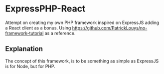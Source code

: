 # ExpressPHP-React
Attempt on creating my own PHP framework inspired on ExpressJS adding a React client as a bonus.  Using https://github.com/PatrickLouys/no-framework-tutorial as a reference.

## Explanation

The concept of this framework, is to be something as simple as ExpressJS is for Node, but for PHP.
